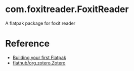 # com.foxitreader.FoxitReader
A flatpak package for foxit reader



# Reference
- [Building your first Flatpak](http://docs.flatpak.org/en/latest/first-build.html)
- [flathub/org.zotero.Zotero](https://github.com/flathub/org.zotero.Zotero/blob/master/org.zotero.Zotero.json)
